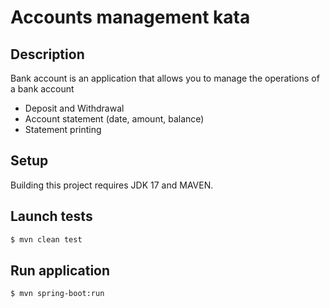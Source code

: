 # Accounts management kata

## Description

Bank account is an application that allows you to manage the operations of a bank account

- Deposit and Withdrawal
- Account statement (date, amount, balance)
- Statement printing

## Setup

Building this project requires JDK 17 and MAVEN.

## Launch tests

```bash
$ mvn clean test
```

## Run application

```bash
$ mvn spring-boot:run
```

